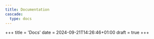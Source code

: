 ```yaml
---
title: Documentation
cascade:
  type: docs
---
```


+++
title = 'Docs'
date = 2024-09-21T14:26:46+01:00
draft = true
+++
